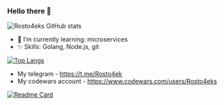 ### Hello there 👋

![Rosto4eks GitHub stats](https://github-readme-stats.vercel.app/api?username=Rosto4eks&show_icons=true&theme=midnight-purple)

- 🌱 I’m currently learning: microservices
- ✨ Skills: Golang, Node.js, git

[![Top Langs](https://github-readme-stats.vercel.app/api/top-langs/?username=Rosto4eks&hide=css,handlebars,python,html&langs_count=4&theme=midnight-purple)](https://github.com/Rosto4eks/Youtube-video-downloader-Dotnet)

- My telegram - https://t.me/Rosto4ek
- My codewars account - https://www.codewars.com/users/Rosto4eks

[![Readme Card](https://github-readme-stats.vercel.app/api/pin/?username=Rosto4eks&repo=Youtube-video-downloader-Dotnet&theme=midnight-purple)](https://github.com/Rosto4eks/Youtube-video-downloader-Dotnet)
